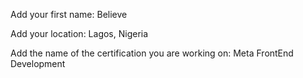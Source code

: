 Add your first name: Believe

Add your location: Lagos, Nigeria

Add the name of the certification you are working on: Meta FrontEnd Development

